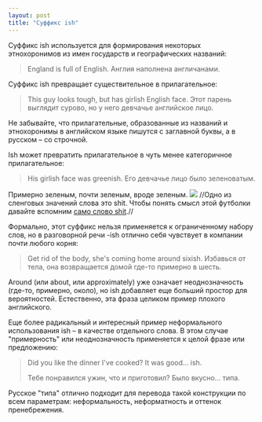 ```yaml
---
layout: post
title: "Суффикс ish"
---
```

Суффикс ish используется для формирования некоторых этнохоронимов из имен государств и географических названий:
<blockquote>England is full of English.
Англия наполнена англичанами.</blockquote>
Суффикс ish превращает существительное в прилагательное:
<blockquote>This guy looks tough, but has girlish English face.
Этот парень выглядит сурово, но у него девчачье английское лицо.</blockquote>
Не забывайте, что прилагательные, образованные из названий и этнохоронимы в английском языке пишутся с заглавной буквы, а в русском – со строчной.

Ish может превратить прилагательное в чуть менее категоричное прилагательное:
<blockquote>His girlish face was greenish.
Его девчачье лицо было зеленоватым.</blockquote>
Примерно зеленым, почти зеленым, вроде зеленым.

<img src="http://freetonik.com/wp-content/uploads/2011/10/ishtee.jpg"/>
//Одно из сленговых значений слова это shit. Чтобы понять смысл этой футболки давайте вспомним <a href="http://freetonik.com/text/shit/">само слово shit</a>.//

Формально, этот суффикс нельзя применяется к ограниченному набору слов, но в разговорной речи -ish отлично себя чувствует в компании почти любого корня:
<blockquote>Get rid of the body, she's coming home around sixish.
Избавься от тела, она возвращается домой где-то примерно в шесть.</blockquote>
Around (или about, или approximately) уже означает неоднозначность (где-то, примерно, около), но ish добавляет еще больший простор для вероятностей. Естественно, эта фраза целиком пример плохого английского.

Еще более радикальный и интересный пример неформального использования ish – в качестве отдельного слова. В этом случае "примерность" или неоднозначность применяется к целой фразе или предложению:
<blockquote>Did you like the dinner I've cooked?
It was good... ish.

Тебе понравился ужин, что и приготовил?
Было вкусно... типа.</blockquote>
Русское "типа" отлично подходит для перевода такой конструкции по всем параметрам: неформальность, неформатность и оттенок пренебрежения.
